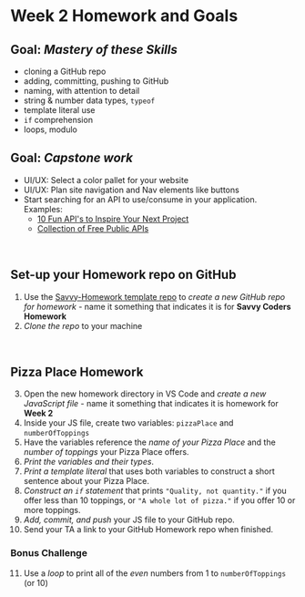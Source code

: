 # Week 2 Homework and Goals

## Goal: _Mastery of these Skills_

- cloning a GitHub repo
- adding, committing, pushing to GitHub
- naming, with attention to detail
- string & number data types, `typeof`
- template literal use
- `if` comprehension
- loops, modulo

## Goal: _Capstone work_

- UI/UX: Select a color pallet for your website
- UI/UX: Plan site navigation and Nav elements like buttons
- Start searching for an API to use/consume in your application. Examples:
  - [10 Fun API's to Inspire Your Next Project](https://dev.to/nialljoemaher/10-fun-api-s-to-inspire-your-next-project-3224)
  - [Collection of Free Public APIs](https://github.com/public-apis/public-apis#public-apis--)

<br>

## Set-up your Homework repo on GitHub

1. Use the [Savvy-Homework template repo](https://github.com/savvy-coders/savvy-homework) to _create a new GitHub repo for homework_ - name it something that indicates it is for **Savvy Coders Homework**
2. _Clone the repo_ to your machine

<br>

## Pizza Place Homework

3. Open the new homework directory in VS Code and _create a new JavaScript file_ - name it something that indicates it is homework for **Week 2**
4. Inside your JS file, create two variables: `pizzaPlace` and `numberOfToppings`
5. Have the variables reference the _name of your Pizza Place_ and the _number of toppings_ your Pizza Place offers.
6. _Print the variables and their types_.
7. _Print a template literal_ that uses both variables to construct a short sentence about your Pizza Place.
8. _Construct an `if` statement_ that prints `"Quality, not quantity."` if you offer less than 10 toppings, or `"A whole lot of pizza."` if you offer 10 or more toppings.
9. _Add, commit, and push_ your JS file to your GitHub repo.
10. Send your TA a link to your GitHub Homework repo when finished.

### Bonus Challenge

11. Use a _loop_ to print all of the _even_ numbers from 1 to `numberOfToppings` (or 10)
